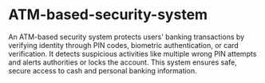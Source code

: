 # ATM-based-security-system
An ATM-based security system protects users' banking transactions by verifying identity through PIN codes, biometric authentication, or card verification. It detects suspicious activities like multiple wrong PIN attempts and alerts authorities or locks the account. This system ensures safe, secure access to cash and personal banking information.
